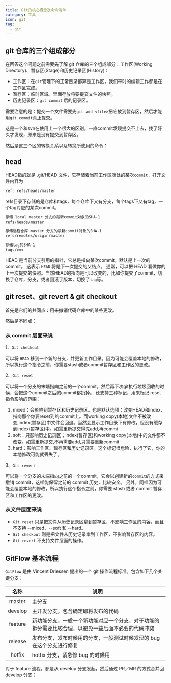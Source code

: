 ```yaml
---
title: Git的核心概念及命令清单
category: 工具
icon: git
tag:
  - git
---
```

  
## git 仓库的三个组成部分

在回答这个问题之前需要先了解 git 仓库的三个组成部分：工作区(Working Directory)、暂存区(Stage)和历史记录区(History)：

- 工作区：在`git`管理下的正常目录都算是工作区，我们平时的编辑工作都是在工作区完成。
- 暂存区：临时区域。里面存放将要提交文件的快照。
- 历史记录区：`git commit` 后的记录区。

需要注意的是：提交一个文件需要先`git add <file>`把它放到暂存区，然后才能用`git commit`真正提交。

这是一个和svn在使用上一个很大的区别。一直commit发现提交不上去，找了好久才发现，原来是没有提交到暂存区。

然后是这三个区的转换关系以及转换所使用的命令：

## head

HEAD指的就是 .git/HEAD 文件，它存储着当前工作区所处的某次`commit`，打开文件内容为

```bash
ref: refs/heads/master
```

refs目录下存储的是仓库和tags，每个仓库下又有分支，每个tags下又有tag，一个tag对应的某次commit。

```bash
存储 local master 分支的最新commit对象的SHA-1
refs/heads/master

存储远程仓库 master 分支的最新commit对象的SHA-1
refs/remotes/origin/master

存储tag的SHA-1
tags/xxx

```

HEAD 是当前分支引用的指针，它总是指向某次commit，默认是上一次的commit。 这表示 `HEAD` 将是下一次提交的父结点。 通常，可以把 HEAD 看做你的上一次提交的快照。当然HEAD的指向是可以改变的，比如你提交了commit，切换了仓库，分支，或者回滚了版本，切换了`tag`等。

## git reset、git revert & git checkout

首先是它们的共同点：用来撤销代码仓库中的某些更改。

然后是不同点：

### 从 commit 层面来说

1、`Git checkout`

可以将 `HEAD` 移到一个新的分支，并更新工作目录。因为可能会覆盖本地的修改，所以执行这个指令之前，你需要stash或者commit暂存区和工作区的更改。

2、`Git reset`

可以将一个分支的末端指向之前的一个commit。然后再下次git执行垃圾回收的时候，会把这个commit之后的commit都扔掉。 还支持三种标记，用来标记 reset 指令影响的范围：

1. mixed：会影响到暂存区和历史记录区。也是默认选项；改变HEAD和index，指向那个你要reset到的commit上。而working copy(本地)文件不被改变,index(暂存区)中文件会回退。当然会显示工作目录下有修改，但没有缓存到index(暂存区)中。如需重新提交得先add,再commi
2. soft：只影响历史记录区；index(暂存区)和working copy(本地)中的文件都不改变。如需重新提交,不再需要add,只需要重新commit
3. hard：影响工作区、暂存区和历史记录区。这个标记很危险，执行了它，你的本地修改可能就丢失了。

3、`Git revert`

可以将一个分支的末端指向之前的一个commit，它会以创建新的`commit`的方式来撤销 commit，这样能保留之前的 commit 历史，比较安全。 另外，同样因为可能会覆盖本地的修改，所以执行这个指令之前，你需要 stash 或者 commit 暂存区和工作区的更改。

### 从文件层面来说

- `Git reset` 只是把文件从历史记录区拿到暂存区，不影响工作区的内容，而且不支持 --mixed、--soft 和 --hard。
- `Git checkout` 则是把文件从历史记录拿到工作区，不影响暂存区的内容。
- `Git revert` 不支持文件层面的操作。

## GitFlow 基本流程

`GitFlow` 是由 Vincent Driessen 提出的一个 git 操作流程标准。包含如下几个关键分支：

|   名称    | 说明                                                |
|:-------:|---------------------------------------------------|
| master  | 主分支                                               |
| develop | 主开发分支，包含确定即将发布的代码                                 |
| feature | 新功能分支，一般一个新功能对应一个分支，对于功能的拆分需要比较合理，以避免一些后面不必要的代码冲突 |
| release | 发布分支，发布时候用的分支，一般测试时候发现的 bug 在这个分支进行修复             |
| hotfix  | hotfix 分支，紧急修 bug 的时候用                            |

对于 feature 流程，都是从 develop 分支发起，然后通过 PR／MR 的方式合并回 develop 分支；
